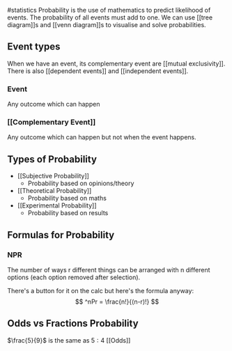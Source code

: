 #statistics 
Probability is the use of mathematics to predict likelihood of events. The probability of all events must add to one. We can use [[tree diagram]]s and [[venn diagram]]s to visualise and solve probabilities. 

## Event types
When we have an event, its complementary event are [[mutual exclusivity]]. There is also [[dependent events]] and [[independent events]].
### Event
Any outcome which can happen
### [[Complementary Event]]
Any outcome which can happen but not when the event happens. 
## Types of Probability
* [[Subjective Probability]]
	* Probability based on opinions/theory
* [[Theoretical Probability]]
	* Probability based on maths
* [[Experimental Probability]]
	* Probability based on results

## Formulas for Probability
### NPR
The number of ways r different things can be arranged with n different options (each option removed after selection).

There's a button for it on the calc but here's the formula anyway:
$$
^nPr = \frac{n!}{(n-r)!}
$$



## Odds vs Fractions Probability
$\frac{5}{9}$ is the same as $5:4$ [[Odds]]